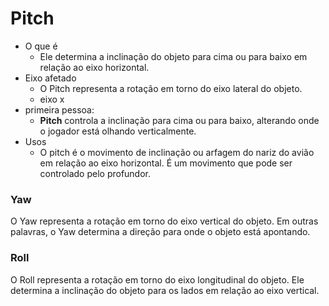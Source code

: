 # Pitch
- O que é
	- Ele determina a inclinação do objeto para cima ou para baixo em relação ao eixo horizontal.
- Eixo afetado
	- O Pitch representa a rotação em torno do eixo lateral do objeto. 
	- eixo x
- primeira pessoa:
	- **Pitch** controla a inclinação para cima ou para baixo, alterando onde o jogador está olhando verticalmente.
- Usos
	- O pitch é o movimento de inclinação ou arfagem do nariz do avião em relação ao eixo horizontal. É um movimento que pode ser controlado pelo profundor.

### Yaw

O Yaw representa a rotação em torno do eixo vertical do objeto. Em outras palavras, o Yaw determina a direção para onde o objeto está apontando.

### Roll

O Roll representa a rotação em torno do eixo longitudinal do objeto. Ele determina a inclinação do objeto para os lados em relação ao eixo vertical.
